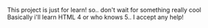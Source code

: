 This project is just for learn!
so.. don't wait for something really cool
Basically i'll learn HTML 4 or who knows 5..
I accept any help!